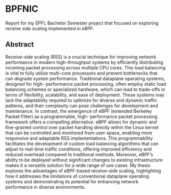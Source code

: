 # BPFNIC

Report for my EPFL Bachelor Semester project that focused on exploring receive side scaling implemented in eBPF.

## Abstract

Receive-side scaling (RSS) is a crucial technique for improving network performance in modern
high-throughput systems by efficiently distributing incoming packet processing across multiple
CPU cores. This load balancing is vital to fully utilize multi-core processors and prevent bottlenecks
that can degrade system performance. Traditional dataplane operating systems, designed for high-
performance packet processing, often employ static load balancing schemes or specialized hardware,
which can lead to trade-offs in terms of flexibility, scalability, and ease of deployment. These systems
may lack the adaptability required to optimize for diverse and dynamic traffic patterns, and their
complexity can pose challenges for development and maintenance.
In contrast, the emergence of eBPF (extended Berkeley Packet Filter) as a programmable, high-
performance packet processing framework offers a compelling alternative. eBPF allows for dynamic
and fine-grained control over packet handling directly within the Linux kernel that can be controlled
and monitored from user-space, enabling more responsive and adaptable RSS implementations.
This programmability facilitates the development of custom load balancing algorithms that can
adjust to real-time traffic conditions, offering improved efficiency and reduced overhead compared
to traditional methods. Moreover, eBPF’s ability to be deployed without significant changes to
existing infrastructure makes it a versatile solution for a wide range of use cases. My thesis explores
the advantages of eBPF-based receive-side scaling, highlighting how it addresses the limitations of
conventional dataplane operating systems and demonstrating its potential for enhancing network
performance in diverse environments.
